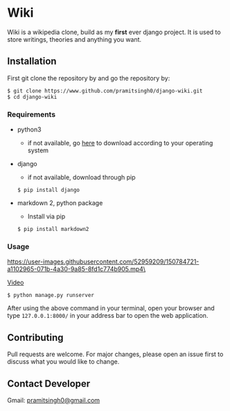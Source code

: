 # Wiki
Wiki is a wikipedia clone, build as my **first** ever django project. It is used to store writings, theories and anything you want.

## Installation
First git clone the repository by and go the repository by:
```
$ git clone https://www.github.com/pramitsingh0/django-wiki.git
$ cd django-wiki
```

### Requirements
* python3
    + if not available, go [here](https://www.python.org/downloads/) to download according to your operating system

* django
    + if not available, download through pip
    ```
    $ pip install django
    ```

* markdown 2, python package
    + Install via pip
    ```
    $ pip install markdown2
    ```


### Usage


https://user-images.githubusercontent.com/52959209/150784721-a1102965-071b-4a30-9a85-8fd1c774b905.mp4\


[Video](https://1drv.ms/u/s!AlUUWCKJMx__gRPOj2JUYwnOpXfH?e=fyrzok)

```
$ python manage.py runserver
```

After using the above command in your terminal, open your browser and type `127.0.0.1:8000/` in your address bar to open the web application.

## Contributing
Pull requests are welcome. For major changes, please open an issue first to discuss what you would like to change.

## Contact Developer 
Gmail: pramitsingh0@gmail.com
